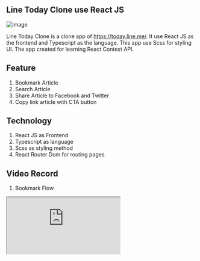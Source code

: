 ## Line Today Clone use React JS  
![image](https://user-images.githubusercontent.com/52781454/117149558-85dc8280-ade1-11eb-8f26-2138a8438685.png)
   
Line Today Clone is a clone app of https://today.line.me/. It use React JS as the frontend and Typescript as the language. This app use Scss for styling UI. The app created for learning React Context API.  

## Feature  
1. Bookmark Article  
2. Search Article  
3. Share Article to Facebook and Twitter  
4. Copy link article with CTA button   

## Technology  
1. React JS as Frontend  
2. Typescript as language  
3. Scss as styling method  
4. React Router Dom for routing pages    
  
## Video Record  
1. Bookmark Flow     
<iframe src='https://user-images.githubusercontent.com/52781454/117151532-621a3c00-ade3-11eb-92bc-8c970b6c5e4e.mp4'/>
2. Search Flow   
![bookmark-flow](https://user-images.githubusercontent.com/52781454/117152011-d1902b80-ade3-11eb-9572-ef5169124193.mp4)     



## Link   
Preview Link : https://line-today-rafly.netlify.app/  

Author : Rafly Maulana   
